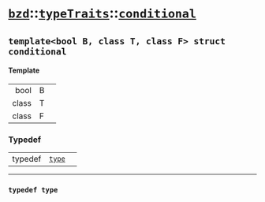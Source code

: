 # [`bzd`](../../../index.md)::[`typeTraits`](../../index.md)::[`conditional`](../index.md)

## `template<bool B, class T, class F> struct conditional`

#### Template
||||
|---:|:---|:---|
|bool|B||
|class|T||
|class|F||
### Typedef
||||
|---:|:---|:---|
|typedef|[`type`](.)||
------
### `typedef type`

